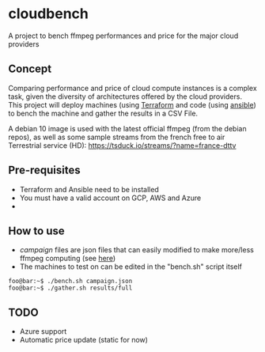 # cloudbench
A project to bench ffmpeg performances and price for the major cloud providers

## Concept
Comparing performance and price of cloud compute instances is a complex task, given the diversity of architectures offered by the cloud providers. This project will deploy machines (using [Terraform](https://www.terraform.io) and code (using [ansible](https://www.ansible.com)) to bench the machine and gather the results in a CSV File.

A debian 10 image is used with the latest official ffmpeg (from the debian repos), as well as some sample streams from the french free to air Terrestrial service (HD): https://tsduck.io/streams/?name=france-dttv

## Pre-requisites
- Terraform and Ansible need to be installed
- You must have a valid account on GCP, AWS and Azure
- 
## How to use
- *campaign* files are json files that can easily modified to make more/less ffmpeg computing (see [here](campaign.json))
- The machines to test on can be edited in the "bench.sh" script itself
```console
foo@bar:~$ ./bench.sh campaign.json
foo@bar:~$ ./gather.sh results/full
```

## TODO
- Azure support
- Automatic price update (static for now)
